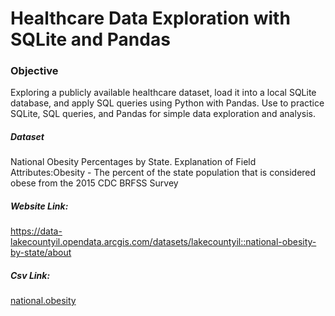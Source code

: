 # Healthcare Data Exploration with SQLite and Pandas
### Objective 
Exploring a publicly available healthcare dataset, load it into a local SQLite database, and apply SQL queries using Python with Pandas. Use to practice SQLite, SQL queries, and Pandas for simple data exploration and analysis.
##### Dataset
National Obesity Percentages by State. Explanation of Field Attributes:Obesity -  The percent of the state population that is considered obese from the 2015 CDC BRFSS Survey
##### Website Link:
https://data-lakecountyil.opendata.arcgis.com/datasets/lakecountyil::national-obesity-by-state/about
##### Csv Link:
[national.obesity](https://github.com/user-attachments/files/17158058/LakeCounty_Health_2397514566901885190.csv)
